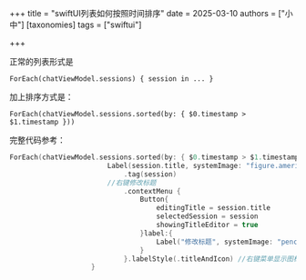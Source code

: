 +++
title = "swiftUI列表如何按照时间排序"
date = 2025-03-10
authors = ["小中"]
[taxonomies]
tags = ["swiftui"]

+++

正常的列表形式是

`ForEach(chatViewModel.sessions) { session in ... }`

加上排序方式是：

`ForEach(chatViewModel.sessions.sorted(by: { $0.timestamp > $1.timestamp }))`

完整代码参考：

```swift
ForEach(chatViewModel.sessions.sorted(by: { $0.timestamp > $1.timestamp }))  { session in
                        Label(session.title, systemImage: "figure.american.football")
                            .tag(session)
                        //右键修改标题
                            .contextMenu {
                                Button{
                                    editingTitle = session.title
                                    selectedSession = session
                                    showingTitleEditor = true
                                }label:{
                                    Label("修改标题", systemImage: "pencil")
                                }
                            }.labelStyle(.titleAndIcon) //右键菜单显示图标
                    }
```
